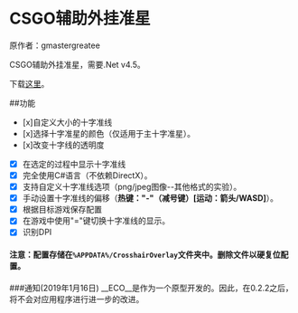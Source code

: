 # CSGO辅助外挂准星

原作者：gmastergreatee

CSGO辅助外挂准星，需要.Net v4.5。

下载[这里](https://github.com/gmastergreatee/ExternalCrosshairOverlay/releases/latest)。

##功能

- [x]自定义大小的十字准线
- [x]选择十字准星的颜色（仅适用于主十字准星）。
- [x]改变十字线的透明度
- [x] 在选定的过程中显示十字准线
- [x] 完全使用C#语言（不依赖DirectX）。
- [x] 支持自定义十字准线选项（png/jpeg图像--其他格式的实验）。
- [x] 手动设置十字准线的偏移（__热键："-"（减号键）[运动：箭头/WASD]__）。
- [x] 根据目标游戏保存配置
- [x] 在游戏中使用"="键切换十字准线的显示。
- [x] 识别DPI

#### 注意：配置存储在`%APPDATA%/CrosshairOverlay`文件夹中。删除文件以硬复位配置。

###通知(2019年1月16日)
__ECO__是作为一个原型开发的。因此，在0.2.2之后，将不会对应用程序进行进一步的改进。
